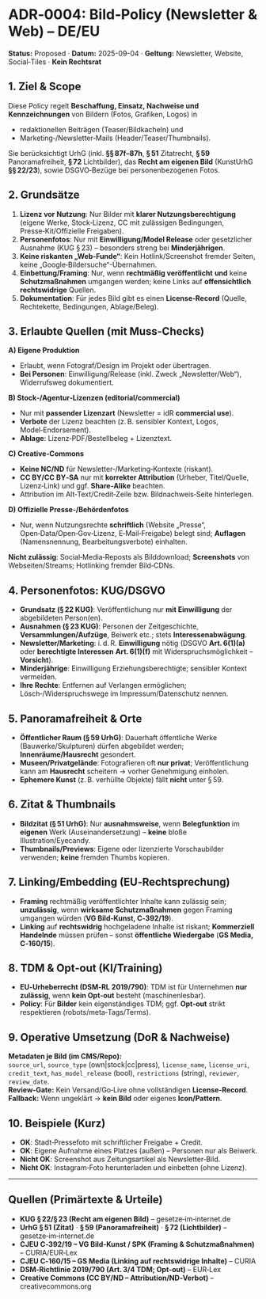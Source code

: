 # ADR‑0004: Bild‑Policy (Newsletter & Web) – DE/EU
**Status:** Proposed · **Datum:** 2025-09-04 · **Geltung:** Newsletter, Website, Social‑Tiles · **Kein Rechtsrat**

## 1. Ziel & Scope
Diese Policy regelt **Beschaffung, Einsatz, Nachweise und Kennzeichnungen** von Bildern (Fotos, Grafiken, Logos) in
- redaktionellen Beiträgen (Teaser/Bildkacheln) und
- Marketing‑/Newsletter‑Mails (Header/Teaser/Thumbnails).

Sie berücksichtigt UrhG (inkl. **§§ 87f–87h**, **§ 51** Zitatrecht, **§ 59** Panoramafreiheit, **§ 72** Lichtbilder), das **Recht am eigenen Bild** (KunstUrhG **§§ 22/23**), sowie DSGVO‑Bezüge bei personenbezogenen Fotos.

## 2. Grundsätze
1) **Lizenz vor Nutzung**: Nur Bilder mit **klarer Nutzungsberechtigung** (eigene Werke, Stock‑Lizenz, CC mit zulässigen Bedingungen, Presse‑Kit/Offizielle Freigaben).  
2) **Personenfotos**: Nur mit **Einwilligung/Model Release** oder gesetzlicher Ausnahme (KUG § 23) – besonders streng bei **Minderjährigen**.  
3) **Keine riskanten „Web‑Funde“**: Kein Hotlink/Screenshot fremder Seiten, keine „Google‑Bildersuche“-Übernahmen.  
4) **Einbettung/Framing**: Nur, wenn **rechtmäßig veröffentlicht** **und** keine **Schutzmaßnahmen** umgangen werden; keine Links auf **offensichtlich rechtswidrige** Quellen.  
5) **Dokumentation**: Für jedes Bild gibt es einen **License‑Record** (Quelle, Rechtekette, Bedingungen, Ablage/Beleg).

## 3. Erlaubte Quellen (mit Muss‑Checks)
**A) Eigene Produktion**  
- Erlaubt, wenn Fotograf/Design im Projekt oder übertragen.  
- **Bei Personen**: Einwilligung/Release (inkl. Zweck „Newsletter/Web“), Widerrufsweg dokumentiert.

**B) Stock‑/Agentur‑Lizenzen (editorial/commercial)**  
- Nur mit **passender Lizenzart** (Newsletter = idR **commercial use**).  
- **Verbote** der Lizenz beachten (z. B. sensibler Kontext, Logos, Model‑Endorsement).  
- **Ablage**: Lizenz‑PDF/Bestellbeleg + Lizenztext.

**C) Creative‑Commons**  
- **Keine NC/ND** für Newsletter‑/Marketing‑Kontexte (riskant).  
- **CC BY/CC BY‑SA** nur mit **korrekter Attribution** (Urheber, Titel/Quelle, Lizenz‑Link) und ggf. **Share‑Alike** beachten.  
- Attribution im Alt‑Text/Credit‑Zeile bzw. Bildnachweis‑Seite hinterlegen.

**D) Offizielle Presse‑/Behördenfotos**  
- Nur, wenn Nutzungsrechte **schriftlich** (Website „Presse“, Open‑Data/Open‑Gov‑Lizenz, E‑Mail‑Freigabe) belegt sind; **Auflagen** (Namensnennung, Bearbeitungsverbote) einhalten.

**Nicht zulässig**: Social‑Media‑Reposts als Bilddownload; **Screenshots** von Webseiten/Streams; Hotlinking fremder Bild‑CDNs.

## 4. Personenfotos: KUG/DSGVO
- **Grundsatz (§ 22 KUG)**: Veröffentlichung nur **mit Einwilligung** der abgebildeten Person(en).  
- **Ausnahmen (§ 23 KUG)**: Personen der Zeitgeschichte, **Versammlungen/Aufzüge**, Beiwerk etc.; stets **Interessenabwägung**.  
- **Newsletter/Marketing**: i. d. R. **Einwilligung** nötig (DSGVO **Art. 6(1)(a)** oder **berechtigte Interessen** **Art. 6(1)(f)** mit Widerspruchsmöglichkeit – **Vorsicht**).  
- **Minderjährige**: Einwilligung Erziehungsberechtigte; sensibler Kontext vermeiden.  
- **Ihre Rechte**: Entfernen auf Verlangen ermöglichen; Lösch‑/Widerspruchswege im Impressum/Datenschutz nennen.

## 5. Panoramafreiheit & Orte
- **Öffentlicher Raum (§ 59 UrhG)**: Dauerhaft öffentliche Werke (Bauwerke/Skulpturen) dürfen abgebildet werden; **Innenräume/Hausrecht** gesondert.  
- **Museen/Privatgelände**: Fotografieren oft **nur privat**; Veröffentlichung kann am **Hausrecht** scheitern → vorher Genehmigung einholen.  
- **Ephemere Kunst** (z. B. verhüllte Objekte) fällt **nicht** unter § 59.

## 6. Zitat & Thumbnails
- **Bildzitat (§ 51 UrhG)**: Nur **ausnahmsweise**, wenn **Belegfunktion** im **eigenen** Werk (Auseinandersetzung) – **keine** bloße Illustration/Eyecandy.  
- **Thumbnails/Previews**: Eigene oder lizenzierte Vorschaubilder verwenden; **keine** fremden Thumbs kopieren.

## 7. Linking/Embedding (EU‑Rechtsprechung)
- **Framing** rechtmäßig veröffentlichter Inhalte kann zulässig sein; **unzulässig**, wenn **wirksame Schutzmaßnahmen** gegen Framing umgangen würden (**VG Bild‑Kunst, C‑392/19**).  
- **Linking** auf **rechtswidrig** hochgeladene Inhalte ist riskant; **Kommerziell Handelnde** müssen prüfen – sonst **öffentliche Wiedergabe** (**GS Media, C‑160/15**).

## 8. TDM & Opt‑out (KI/Training)
- **EU‑Urheberrecht (DSM‑RL 2019/790)**: TDM ist für Unternehmen **nur zulässig**, wenn **kein Opt‑out** besteht (maschinenlesbar).  
- **Policy**: Für **Bilder** kein eigenständiges TDM; ggf. **Opt‑out** strikt respektieren (robots/meta‑Tags/Terms).

## 9. Operative Umsetzung (DoR & Nachweise)
**Metadaten je Bild (im CMS/Repo):**  
`source_url`, `source_type` (own|stock|cc|press), `license_name`, `license_uri`, `credit_text`, `has_model_release` (bool), `restrictions` (string), `reviewer`, `review_date`.  
**Review‑Gate:** Kein Versand/Go‑Live ohne vollständigen **License‑Record**.  
**Fallback:** Wenn ungeklärt → **kein Bild** oder eigenes **Icon/Pattern**.

## 10. Beispiele (Kurz)
- **OK**: Stadt‑Pressefoto mit schriftlicher Freigabe + Credit.  
- **OK**: Eigene Aufnahme eines Platzes (außen) – Personen nur als Beiwerk.  
- **Nicht OK**: Screenshot aus Zeitungsartikel als Newsletter‑Bild.  
- **Nicht OK**: Instagram‑Foto herunterladen und einbetten (ohne Lizenz).

---

## Quellen (Primärtexte & Urteile)
- **KUG § 22/§ 23 (Recht am eigenen Bild)** – gesetze‑im‑internet.de  
- **UrhG § 51 (Zitat)** · **§ 59 (Panoramafreiheit)** · **§ 72 (Lichtbilder)** – gesetze‑im‑internet.de  
- **CJEU C‑392/19 – VG Bild‑Kunst / SPK (Framing & Schutzmaßnahmen)** – CURIA/EUR‑Lex  
- **CJEU C‑160/15 – GS Media (Linking auf rechtswidrige Inhalte)** – CURIA  
- **DSM‑Richtlinie 2019/790 (Art. 3/4 TDM; Opt‑out)** – EUR‑Lex  
- **Creative Commons (CC BY/ND – Attribution/ND‑Verbot)** – creativecommons.org

